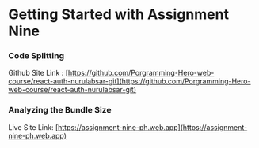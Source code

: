 # Getting Started with Assignment Nine

### Code Splitting

Github Site Link : [https://github.com/Porgramming-Hero-web-course/react-auth-nurulabsar-git](https://github.com/Porgramming-Hero-web-course/react-auth-nurulabsar-git)

### Analyzing the Bundle Size

Live Site Link: [https://assignment-nine-ph.web.app](https://assignment-nine-ph.web.app)
